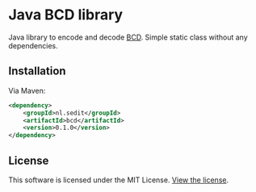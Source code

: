 # Java BCD library
Java library to encode and decode [BCD](https://en.wikipedia.org/wiki/Binary-coded_decimal).
Simple static class without any dependencies.

## Installation
Via Maven:
```xml
<dependency>
    <groupId>nl.sedit</groupId>
    <artifactId>bcd</artifactId>
    <version>0.1.0</version>
</dependency>
```

## License
This software is licensed under the MIT License. [View the license](LICENSE).
